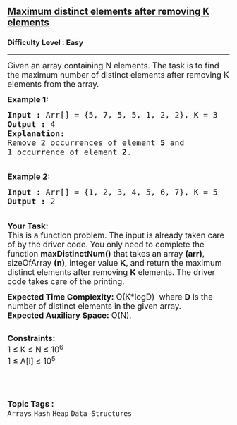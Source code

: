<h2><a href="https://www.geeksforgeeks.org/problems/maximum-distinct-elements-after-removing-k-elements5906/1?utm_source=geeksforgeeks&utm_medium=ml_article_practice_tab&utm_campaign=article_practice_tab">Maximum distinct elements after removing K elements</a></h2><h3>Difficulty Level : Easy</h3><hr><div class="problems_problem_content__Xm_eO"><p><span style="font-size:18px">Given an array containing N elements. The task is to find the maximum number of distinct elements after removing K elements from the array. </span></p>

<p><span style="font-size:18px"><strong>Example 1:</strong></span></p>

<pre><span style="font-size:18px"><strong>Input :</strong> Arr[] = {5, 7, 5, 5, 1, 2, 2}, K = 3
<strong>Output :</strong> 4
<strong>Explanation:</strong>
Remove 2 occurrences of element <strong>5</strong> and 
1 occurrence of element <strong>2</strong>.

</span></pre>

<p><span style="font-size:18px"><strong>Example 2:</strong></span></p>

<pre><span style="font-size:18px"><strong>Input :</strong> Arr[] = {1, 2, 3, 4, 5, 6, 7}, K = 5
<strong>Output :</strong> 2

</span></pre>

<p><span style="font-size:18px"><strong>Your Task:</strong><br>
This is a function problem. The input is already taken care of by the driver code. You only need to complete the function <strong>maxDistinctNum()</strong> that takes an array <strong>(arr)</strong>, sizeOfArray <strong>(n)</strong>, integer value <strong>K</strong>,&nbsp;and return the maximum distinct elements after removing <strong>K</strong> elements. The driver code takes care of the printing.</span></p>

<p><span style="font-size:18px"><strong>Expected Time Complexity:</strong>&nbsp;O(K*logD)&nbsp;&nbsp;where&nbsp;<strong>D</strong>&nbsp;is the number of distinct elements in the given array.<br>
<strong>Expected Auxiliary Space:</strong>&nbsp;O(N).</span><br>
&nbsp;</p>

<p><span style="font-size:18px"><strong>Constraints:</strong><br>
1&nbsp;≤ K ≤ N ≤ 10<sup>6</sup><br>
1&nbsp;≤ A[i] ≤ 10<sup>5</sup></span></p>

<p>&nbsp;</p>
</div><br><p><span style=font-size:18px><strong>Topic Tags : </strong><br><code>Arrays</code>&nbsp;<code>Hash</code>&nbsp;<code>Heap</code>&nbsp;<code>Data Structures</code>&nbsp;
